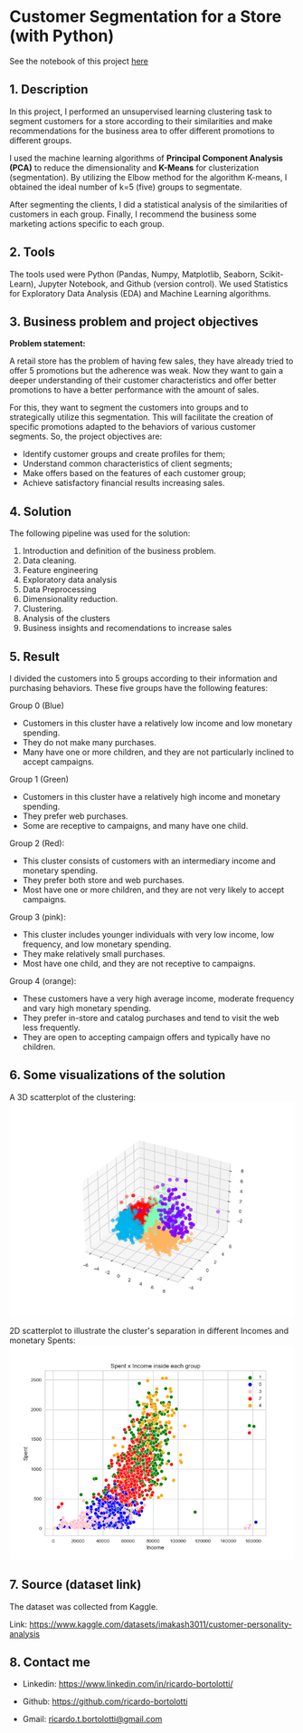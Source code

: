 # Customer Segmentation for a Store (with Python)
See the notebook of this project [here](customer_segmentation.ipynb)

## 1. Description

In this project, I performed an unsupervised learning clustering task to segment customers for a store according to their similarities and make recommendations for the business area to offer different promotions to different groups.

I used the machine learning algorithms of **Principal Component Analysis (PCA)** to reduce the dimensionality and **K-Means** for clusterization (segmentation).  By utilizing the Elbow method for the algorithm K-means, I obtained the ideal number of k=5 (five) groups to segmentate.

After segmenting the clients, I did a statistical analysis of the similarities of customers in each group. Finally, I recommend the business some marketing actions specific to each group.

## 2. Tools

The tools used were Python (Pandas, Numpy, Matplotlib, Seaborn, Scikit-Learn), Jupyter Notebook, and Github (version control). We used Statistics for Exploratory Data Analysis (EDA) and Machine Learning algorithms.

## 3. Business problem and project objectives

**Problem statement:**

A retail store has the problem of having few sales, they have already tried to offer 5 promotions but the adherence was weak. Now they want to gain a deeper understanding of their customer characteristics and offer better promotions to have a better performance with the amount of sales.

For this, they want to segment the customers into groups and to strategically utilize this segmentation. This will facilitate the creation of specific promotions adapted to the behaviors of various customer segments. So, the project objectives are:

+ Identify customer groups and create profiles for them;
+ Understand common characteristics of client segments;
+ Make offers based on the features of each customer group;
+ Achieve satisfactory financial results increasing sales.

## 4. Solution

The following pipeline was used for the solution:

1. Introduction and definition of the business problem.
2. Data cleaning.
3. Feature engineering
4. Exploratory data analysis
5. Data Preprocessing
6. Dimensionality reduction.
7. Clustering.
8. Analysis of the clusters
9. Business insights and recomendations to increase sales

## 5. Result

I divided the customers into 5 groups according to their information and purchasing behaviors. These five groups have the following features:

Group 0 (Blue)
+ Customers in this cluster have a relatively low income and low monetary spending.
+ They do not make many purchases.
+ Many have one or more children, and they are not particularly inclined to accept campaigns.

Group 1 (Green)
+ Customers in this cluster have a relatively high income and monetary spending.
+ They prefer web purchases.
+ Some are receptive to campaigns, and many have one child.

Group 2 (Red):
+ This cluster consists of customers with an intermediary income and monetary spending.
+ They prefer both store and web purchases.
+ Most have one or more children, and they are not very likely to accept campaigns.

Group 3 (pink):
+ This cluster includes younger individuals with very low income, low frequency, and low monetary spending.
+ They make relatively small purchases.
+ Most have one child, and they are not receptive to campaigns.

Group 4 (orange): 
+ These customers have a very high average income, moderate frequency and vary high monetary spending.
+ They prefer in-store and catalog purchases and tend to visit the web less frequently.
+ They are open to accepting campaign offers and typically have no children.

## 6. Some visualizations of the solution

A 3D scatterplot of the clustering:
![](3d_scatterplot.png)

2D scatterplot to illustrate the cluster's separation in different Incomes and monetary Spents:
![](spent_income.png)

## 7. Source (dataset link)

The dataset was collected from Kaggle.

Link: https://www.kaggle.com/datasets/imakash3011/customer-personality-analysis

## 8. Contact me

+ Linkedin: https://www.linkedin.com/in/ricardo-bortolotti/

+ Github: https://github.com/ricardo-bortolotti

+ Gmail: ricardo.t.bortolotti@gmail.com
